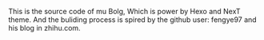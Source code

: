 This is the source code of mu Bolg, Which is power by Hexo and NexT theme.
And the buliding process is spired by the github user: fengye97 and his blog in zhihu.com.
